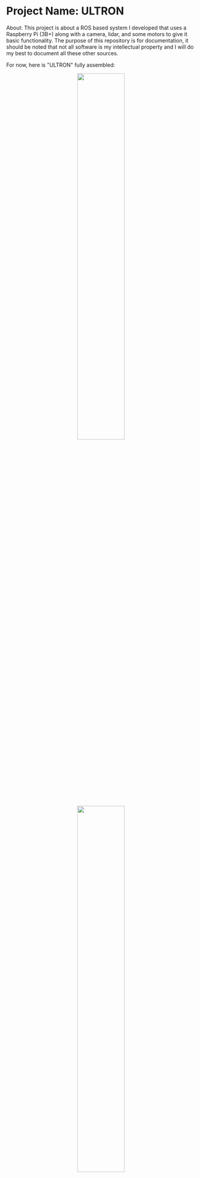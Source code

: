 # Project Name: ULTRON
About: This project is about a ROS based system I developed that uses a Raspberry Pi (3B+) along with a camera, lidar, and some motors to give it basic functionality. The purpose of this repository is for documentation, it should be noted that not all software is my intellectual property and I will do my best to document all these other sources.

For now, here is "ULTRON" fully assembled: <br />
<p align="center">
<img src="https://user-images.githubusercontent.com/82693292/152650523-951588f2-b355-4d95-97e6-f46a93989f0d.JPG" width=50% height=50%> 
<img src="https://user-images.githubusercontent.com/82693292/152650528-b944068a-f1f8-441b-9edc-d8c1374e347c.JPG" width=50% height=50%> 
</p>
<br />

Here is the Fusion360 version of him: <br />
<p align="center">
<img src="https://user-images.githubusercontent.com/82693292/152650484-7af85e27-28d4-4897-bc61-e807d644a575.png" width=50% height=50%>
</p>
<br />

Note: I made a last minute decision to orient his camera the other way around which is why the images may not be consistent with each other. I found that the lidar occupied too much space in the camera frame. I will upload his code as soon as I gather all the necessary reference to the other repos I have used in the making of this project.

| ULTRON moving around! | My flatmate publishing the velocity. | 
| --- | --- |
| <video src='https://user-images.githubusercontent.com/82693292/152689234-091d02ac-c333-45e7-95d0-b993f5c16aa7.MOV' width=360%> |  <video src='https://user-images.githubusercontent.com/82693292/152689675-f86b351e-9fe6-4e42-af11-9a726b337ebc.mp4' width=180%> |
